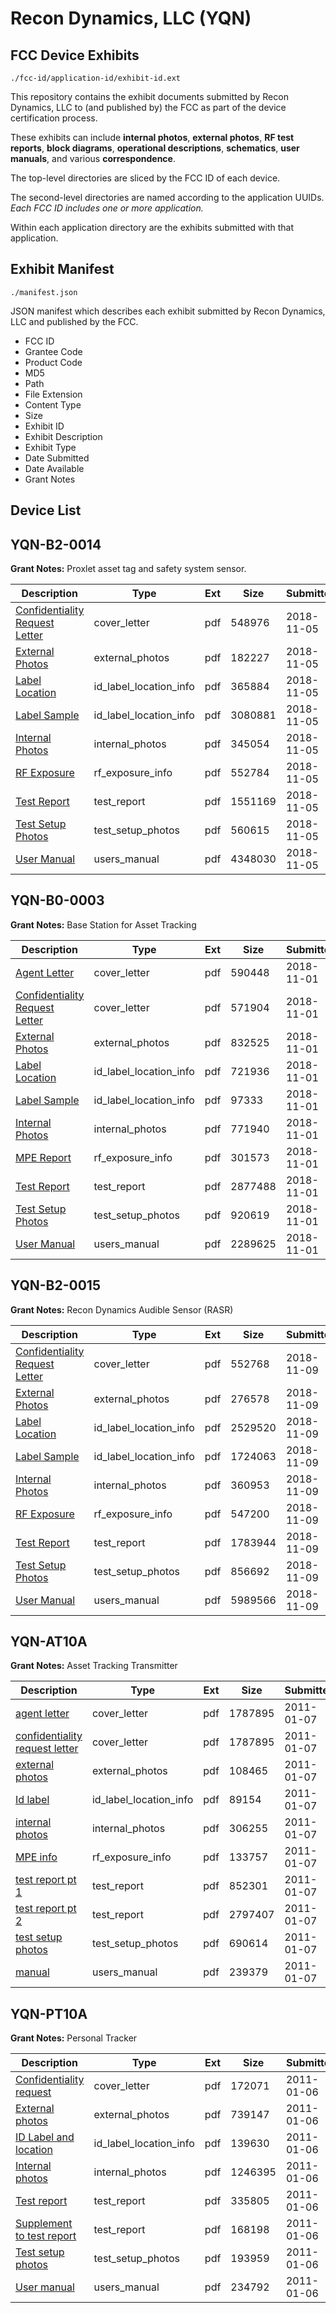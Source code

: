 # Recon Dynamics, LLC (YQN)
## FCC Device Exhibits

```
./fcc-id/application-id/exhibit-id.ext
```

This repository contains the exhibit documents submitted by Recon Dynamics, LLC to (and published by) the FCC as part of the device certification process.

These exhibits can include **internal photos**, **external photos**, **RF test reports**, **block diagrams**, **operational descriptions**, **schematics**, **user manuals**, and various **correspondence**.

The top-level directories are sliced by the FCC ID of each device.

The second-level directories are named according to the application UUIDs. *Each FCC ID includes one or more application.*

Within each application directory are the exhibits submitted with that application. 

## Exhibit Manifest

```
./manifest.json
```

JSON manifest which describes each exhibit submitted by Recon Dynamics, LLC and published by the FCC.

- FCC ID
- Grantee Code
- Product Code
- MD5
- Path
- File Extension
- Content Type
- Size
- Exhibit ID
- Exhibit Description
- Exhibit Type
- Date Submitted
- Date Available
- Grant Notes

## Device List
## YQN-B2-0014
**Grant Notes:** Proxlet asset tag and safety system sensor.

| Description | Type | Ext | Size | Submitted | Available |
| ----------- | ---- | --- | ---- | --------- | --------- |
| [Confidentiality Request Letter](YQN-B2-0014/a95017f723e8dfa75d241988b9d948ba/4060682.pdf) | cover_letter | pdf | 548976 | 2018-11-05 | 2018-11-05 |
| [External Photos](YQN-B2-0014/a95017f723e8dfa75d241988b9d948ba/4060683.pdf) | external_photos | pdf | 182227 | 2018-11-05 | 2018-11-05 |
| [Label Location](YQN-B2-0014/a95017f723e8dfa75d241988b9d948ba/4060685.pdf) | id_label_location_info | pdf | 365884 | 2018-11-05 | 2018-11-05 |
| [Label Sample](YQN-B2-0014/a95017f723e8dfa75d241988b9d948ba/4060686.pdf) | id_label_location_info | pdf | 3080881 | 2018-11-05 | 2018-11-05 |
| [Internal Photos](YQN-B2-0014/a95017f723e8dfa75d241988b9d948ba/4060684.pdf) | internal_photos | pdf | 345054 | 2018-11-05 | 2018-11-05 |
| [RF Exposure](YQN-B2-0014/a95017f723e8dfa75d241988b9d948ba/4060687.pdf) | rf_exposure_info | pdf | 552784 | 2018-11-05 | 2018-11-05 |
| [Test Report](YQN-B2-0014/a95017f723e8dfa75d241988b9d948ba/4060688.pdf) | test_report | pdf | 1551169 | 2018-11-05 | 2018-11-05 |
| [Test Setup Photos](YQN-B2-0014/a95017f723e8dfa75d241988b9d948ba/4060690.pdf) | test_setup_photos | pdf | 560615 | 2018-11-05 | 2018-11-05 |
| [User Manual](YQN-B2-0014/a95017f723e8dfa75d241988b9d948ba/4060689.pdf) | users_manual | pdf | 4348030 | 2018-11-05 | 2018-11-05 |
## YQN-B0-0003
**Grant Notes:** Base Station for Asset Tracking

| Description | Type | Ext | Size | Submitted | Available |
| ----------- | ---- | --- | ---- | --------- | --------- |
| [Agent Letter](YQN-B0-0003/fde08891c902f247040fcdb6dadf9b8e/4056735.pdf) | cover_letter | pdf | 590448 | 2018-11-01 | 2018-11-01 |
| [Confidentiality Request Letter](YQN-B0-0003/fde08891c902f247040fcdb6dadf9b8e/4056736.pdf) | cover_letter | pdf | 571904 | 2018-11-01 | 2018-11-01 |
| [External Photos](YQN-B0-0003/fde08891c902f247040fcdb6dadf9b8e/4056737.pdf) | external_photos | pdf | 832525 | 2018-11-01 | 2018-11-01 |
| [Label Location](YQN-B0-0003/fde08891c902f247040fcdb6dadf9b8e/4056739.pdf) | id_label_location_info | pdf | 721936 | 2018-11-01 | 2018-11-01 |
| [Label Sample](YQN-B0-0003/fde08891c902f247040fcdb6dadf9b8e/4056740.pdf) | id_label_location_info | pdf | 97333 | 2018-11-01 | 2018-11-01 |
| [Internal Photos](YQN-B0-0003/fde08891c902f247040fcdb6dadf9b8e/4056738.pdf) | internal_photos | pdf | 771940 | 2018-11-01 | 2018-11-01 |
| [MPE Report](YQN-B0-0003/fde08891c902f247040fcdb6dadf9b8e/4056741.pdf) | rf_exposure_info | pdf | 301573 | 2018-11-01 | 2018-11-01 |
| [Test Report](YQN-B0-0003/fde08891c902f247040fcdb6dadf9b8e/4056742.pdf) | test_report | pdf | 2877488 | 2018-11-01 | 2018-11-01 |
| [Test Setup Photos](YQN-B0-0003/fde08891c902f247040fcdb6dadf9b8e/4056743.pdf) | test_setup_photos | pdf | 920619 | 2018-11-01 | 2018-11-01 |
| [User Manual](YQN-B0-0003/fde08891c902f247040fcdb6dadf9b8e/4056744.pdf) | users_manual | pdf | 2289625 | 2018-11-01 | 2018-11-01 |
## YQN-B2-0015
**Grant Notes:** Recon Dynamics Audible Sensor (RASR)

| Description | Type | Ext | Size | Submitted | Available |
| ----------- | ---- | --- | ---- | --------- | --------- |
| [Confidentiality Request Letter](YQN-B2-0015/da0cef53b5f3360700d6e2143ad63ecf/4066721.pdf) | cover_letter | pdf | 552768 | 2018-11-09 | 2018-11-09 |
| [External Photos](YQN-B2-0015/da0cef53b5f3360700d6e2143ad63ecf/4066722.pdf) | external_photos | pdf | 276578 | 2018-11-09 | 2018-11-09 |
| [Label Location](YQN-B2-0015/da0cef53b5f3360700d6e2143ad63ecf/4066724.pdf) | id_label_location_info | pdf | 2529520 | 2018-11-09 | 2018-11-09 |
| [Label Sample](YQN-B2-0015/da0cef53b5f3360700d6e2143ad63ecf/4066725.pdf) | id_label_location_info | pdf | 1724063 | 2018-11-09 | 2018-11-09 |
| [Internal Photos](YQN-B2-0015/da0cef53b5f3360700d6e2143ad63ecf/4066723.pdf) | internal_photos | pdf | 360953 | 2018-11-09 | 2018-11-09 |
| [RF Exposure](YQN-B2-0015/da0cef53b5f3360700d6e2143ad63ecf/4066726.pdf) | rf_exposure_info | pdf | 547200 | 2018-11-09 | 2018-11-09 |
| [Test Report](YQN-B2-0015/da0cef53b5f3360700d6e2143ad63ecf/4066727.pdf) | test_report | pdf | 1783944 | 2018-11-09 | 2018-11-09 |
| [Test Setup Photos](YQN-B2-0015/da0cef53b5f3360700d6e2143ad63ecf/4066729.pdf) | test_setup_photos | pdf | 856692 | 2018-11-09 | 2018-11-09 |
| [User Manual](YQN-B2-0015/da0cef53b5f3360700d6e2143ad63ecf/4066728.pdf) | users_manual | pdf | 5989566 | 2018-11-09 | 2018-11-09 |
## YQN-AT10A
**Grant Notes:** Asset Tracking Transmitter

| Description | Type | Ext | Size | Submitted | Available |
| ----------- | ---- | --- | ---- | --------- | --------- |
| [agent letter](YQN-AT10A/274515b2d4862ccd2f8ab2c09646f087/1401654.pdf) | cover_letter | pdf | 1787895 | 2011-01-07 | 2011-01-09 |
| [confidentiality request letter](YQN-AT10A/274515b2d4862ccd2f8ab2c09646f087/1401655.pdf) | cover_letter | pdf | 1787895 | 2011-01-07 | 2011-01-09 |
| [external photos](YQN-AT10A/274515b2d4862ccd2f8ab2c09646f087/1401656.pdf) | external_photos | pdf | 108465 | 2011-01-07 | 2011-01-09 |
| [Id label](YQN-AT10A/274515b2d4862ccd2f8ab2c09646f087/1401658.pdf) | id_label_location_info | pdf | 89154 | 2011-01-07 | 2011-01-09 |
| [internal photos](YQN-AT10A/274515b2d4862ccd2f8ab2c09646f087/1401657.pdf) | internal_photos | pdf | 306255 | 2011-01-07 | 2011-01-09 |
| [MPE info](YQN-AT10A/274515b2d4862ccd2f8ab2c09646f087/1401662.pdf) | rf_exposure_info | pdf | 133757 | 2011-01-07 | 2011-01-09 |
| [test report pt 1](YQN-AT10A/274515b2d4862ccd2f8ab2c09646f087/1401664.pdf) | test_report | pdf | 852301 | 2011-01-07 | 2011-01-09 |
| [test report pt 2](YQN-AT10A/274515b2d4862ccd2f8ab2c09646f087/1401665.pdf) | test_report | pdf | 2797407 | 2011-01-07 | 2011-01-09 |
| [test setup photos](YQN-AT10A/274515b2d4862ccd2f8ab2c09646f087/1401666.pdf) | test_setup_photos | pdf | 690614 | 2011-01-07 | 2011-01-09 |
| [manual](YQN-AT10A/274515b2d4862ccd2f8ab2c09646f087/1401667.pdf) | users_manual | pdf | 239379 | 2011-01-07 | 2011-01-09 |
## YQN-PT10A
**Grant Notes:** Personal Tracker

| Description | Type | Ext | Size | Submitted | Available |
| ----------- | ---- | --- | ---- | --------- | --------- |
| [Confidentiality request](YQN-PT10A/ebb7163919239b75f53206a1a6ae6f9f/1400859.pdf) | cover_letter | pdf | 172071 | 2011-01-06 | 2011-01-06 |
| [External photos](YQN-PT10A/ebb7163919239b75f53206a1a6ae6f9f/1400863.pdf) | external_photos | pdf | 739147 | 2011-01-06 | 2011-01-06 |
| [ID Label and location](YQN-PT10A/ebb7163919239b75f53206a1a6ae6f9f/1400864.pdf) | id_label_location_info | pdf | 139630 | 2011-01-06 | 2011-01-06 |
| [Internal photos](YQN-PT10A/ebb7163919239b75f53206a1a6ae6f9f/1400869.pdf) | internal_photos | pdf | 1246395 | 2011-01-06 | 2011-01-06 |
| [Test report](YQN-PT10A/ebb7163919239b75f53206a1a6ae6f9f/1400865.pdf) | test_report | pdf | 335805 | 2011-01-06 | 2011-01-06 |
| [Supplement to test report](YQN-PT10A/ebb7163919239b75f53206a1a6ae6f9f/1400866.pdf) | test_report | pdf | 168198 | 2011-01-06 | 2011-01-06 |
| [Test setup photos](YQN-PT10A/ebb7163919239b75f53206a1a6ae6f9f/1400867.pdf) | test_setup_photos | pdf | 193959 | 2011-01-06 | 2011-01-06 |
| [User manual](YQN-PT10A/ebb7163919239b75f53206a1a6ae6f9f/1400868.pdf) | users_manual | pdf | 234792 | 2011-01-06 | 2011-01-06 |
